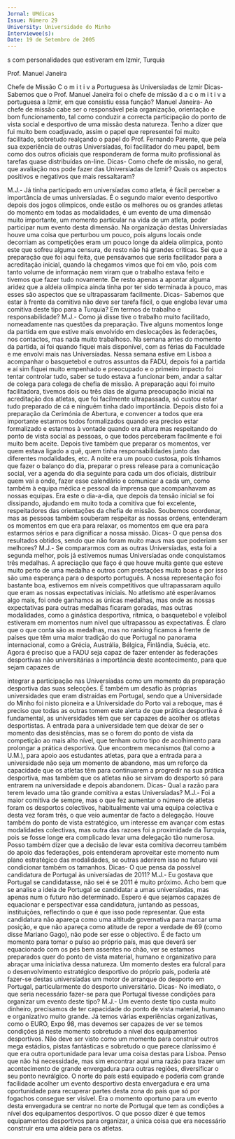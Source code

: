 ```yaml
---
Jornal: UMdicas
Issue: Número 29
University: Universidade do Minho
Interviewee(s): 
Date: 19 de Setembro de 2005
---
```

s com personalidades que estiveram em Izmir,
Turquia

Prof. Manuel
Janeira

Chefe de Missão
C o m i t i v a
Portuguesa às
Universiadas de
Izmir
Dicas- Sabemos que o
Prof. Manuel Janeira
foi o chefe de missão
d a c o m i t i v a
portuguesa a Izmir, em
que consistiu essa
função?
Manuel Janeira- Ao
chefe de missão cabe ser o responsável pela organização,
orientação e bom funcionamento, tal como conduzir a
correcta participação do ponto de vista social e desportivo de
uma missão desta natureza. Tenho a dizer que fui muito bem
coadjuvado, assim o papel que representei foi muito facilitado,
sobretudo realçando o papel do Prof. Fernando Parente, que
pela sua experiência de outras Universíadas, foi facilitador do
meu papel, bem como dos outros oficiais que responderam de
forma muito profissional às tarefas quase distribuídas on-line.
Dicas- Como chefe de missão, no geral, que avaliação
nos pode fazer das Universíadas de Izmir? Quais os
aspectos positivos e negativos que mais ressaltaram?

M.J.- Já tinha participado em universíadas como atleta, é fácil
perceber a importância de umas universíadas. É o segundo
maior evento desportivo depois dos jogos olímpicos, onde
estão os melhores ou os grandes atletas do momento em
todas as modalidades, é um evento de uma dimensão muito
importante, um momento particular na vida de um atleta,
poder participar num evento desta dimensão.
Na organização destas Universíadas houve uma
coisa que perturbou um pouco, pois alguns locais onde
decorriam as competições eram um pouco longe da aldeia
olímpica, ponto este que sofreu alguma censura, de resto não
há grandes críticas. Sei que a preparação que foi aqui feita,
que pensávamos que seria facilitador para a acreditação
inicial, quando lá chegamos vimos que foi em vão, pois com
tanto volume de informação nem viram que o trabalho estava
feito e tivemos que fazer tudo novamente. De resto apenas a
apontar alguma aridez que a aldeia olímpica ainda tinha por
ter sido terminada à pouco, mas esses são aspectos que se
ultrapassaram facilmente.
Dicas- Sabemos que estar à frente da comitiva não deve
ser tarefa fácil, o que engloba levar uma comitiva deste
tipo para a Turquia? Em termos de trabalho e
responsabilidade?
M.J.- Como já disse tive o trabalho muito facilitado,
nomeadamente nas questões da preparação. Tive alguns
momentos longe da partida em que estive mais envolvido em
deslocações às federações, nos contactos, mas nada muito
trabalhoso. Na semana antes do momento da partida, aí foi
quando fiquei mais disponível, com as férias da Faculdade e
me envolvi mais nas Universíadas. Nessa semana estive em
Lisboa a acompanhar o basquetebol e outros assuntos da
FADU, depois foi a partida e aí sim fiquei muito empenhado e
preocupado e o primeiro impacto foi tentar controlar tudo,
saber se tudo estava a funcionar bem, andar a saltar de
colega para colega de chefia de missão. A preparação aqui foi
muito facilitadora, tivemos dois ou três dias de alguma
preocupação inicial na acreditação dos atletas, que foi
facilmente ultrapassada, só custou estar tudo preparado de
cá e ninguém tinha dado importância. Depois disto foi a
preparação da Cerimónia de Abertura, e convencer a todos
que era importante estarmos todos formalizados quando era
preciso estar formalizado e estarmos à vontade quando era
altura mas respeitando do ponto de vista social as pessoas, o
que todos perceberam facilmente e foi muito bem aceite.
Depois tive também que preparar os momentos, ver quem
estava ligado a quê, quem tinha responsabilidades junto das
diferentes modalidades, etc. A noite era um pouco custosa,
pois tínhamos que fazer o balanço do dia, preparar o press
release para a comunicação social, ver a agenda do dia
seguinte para cada um dos oficiais, distribuir quem vai a onde,
fazer esse calendário e comunicar a cada um, como também
à equipa médica e pessoal da imprensa que acompanhavam
as nossas equipas. Era este o dia-a-dia, que depois da tensão
inicial se foi dissipando, ajudando em muito toda a comitiva
que foi excelente, respeitadores das orientações da chefia de
missão. Soubemos coordenar, mas as pessoas também
souberam respeitar as nossas ordens, entenderam os
momentos em que era para relaxar, os momentos em que era
para estarmos sérios e para dignificar a nossa missão.
Dicas- O que pensa dos resultados obtidos, sendo que
não foram muito maus mas que poderiam ser melhores?
M.J.- Se compararmos com as outras Universíadas, esta foi a
segunda melhor, pois já estivemos numas Universíadas onde
conquistamos três medalhas. A apreciação que faço é que
houve muita gente que esteve muito perto de uma medalha e
outros com prestações muito boas e por isso são uma
esperança para o desporto português.
A nossa representação foi bastante boa, estivemos
em níveis competitivos que ultrapassaram aquilo que eram as
nossas expectativas iniciais. No atletismo até esperávamos
algo mais, foi onde ganhamos as únicas medalhas, mas onde
as nossas expectativas para outras medalhas ficaram
goradas, mas outras modalidades, como a ginástica
desportiva, rítmica, o basquetebol e voleibol estiveram em
momentos num nível que ultrapassou as expectativas. É claro
que o que conta são as medalhas, mas no ranking ficamos à
frente de países que têm uma maior tradição do que Portugal
no panorama internacional, como a Grécia, Austrália, Bélgica,
Finlândia, Suécia, etc.
Agora é preciso que a FADU seja capaz de fazer
entender às federações desportivas não universitárias a
importância deste acontecimento, para que sejam capazes de

integrar a participação nas Universíadas como um momento
da preparação desportiva das suas selecções. É também um
desafio às próprias universidades que eram distraídas em
Portugal, sendo que a Universidade do Minho foi nisto
pioneira e a Universidade do Porto vai a reboque, mas é
preciso que todas as outras tomem este alerta de que prática
desportiva é fundamental, as universidades têm que ser
capazes de acolher os atletas desportistas. A entrada para a
universidade tem que deixar de ser o momento das
desistências, mas se o forem do ponto de vista da competição
ao mais alto nível, que tenham outro tipo de acolhimento para
prolongar a prática desportiva. Que encontrem mecanismos
(tal como a U.M.), para apoio aos estudantes atletas, para que
a entrada para a universidade não seja um momento de
abandono, mas um reforço da capacidade que os atletas têm
para continuarem a progredir na sua prática desportiva, mas
também que os atletas não se sirvam do desporto só para
entrarem na universidade e depois abandonem.
Dicas- Qual a razão para terem levado uma tão grande
comitiva a estas Universíadas?
M.J.- Foi a maior comitiva de sempre, mas o que fez aumentar
o número de atletas foram os desportos colectivos,
habitualmente vai uma equipa colectiva e desta vez foram
três, o que veio aumentar de facto a delegação. Houve
também do ponto de vista estratégico, um interesse em
avançar com estas modalidades colectivas, mas outra das
razoes foi a proximidade da Turquia, pois se fosse longe era
complicado levar uma delegação tão numerosa. Posso
também dizer que a decisão de levar esta comitiva decorreu
também do apoio das federações, pois entenderam
aproveitar este momento num plano estratégico das
modalidades, se outras aderirem isso no futuro vai
condicionar também os tamanhos.
Dicas- O que pensa da possível candidatura de Portugal
às universíadas de 2011?
M.J.- Eu gostava que Portugal se candidatasse, não sei é se
2011 é muito próximo. Acho bem que se analise a ideia de
Portugal se candidatar a umas universíadas, mas apenas
num o futuro não determinado. Espero é que sejamos
capazes de equacionar e perspectivar essa candidatura,
juntando as pessoas, instituições, reflectindo o que é que isso
pode representar. Que esta candidatura não apareça como
uma altitude governativa para marcar uma posição, e que não
apareça como atitude de repor a verdade de 69 (como disse
Mariano Gago), não pode ser esse o objectivo. É de facto um
momento para tomar o pulso ao próprio país, mas que deverá
ser equacionado com os pés bem assentes no chão, ver se
estamos preparados quer do ponto de vista material, humano
e organizativo para abraçar uma iniciativa dessa natureza.
Um momento destes era fulcral para o
desenvolvimento estratégico desportivo do próprio país,
poderia até fazer-se destas universíadas um motor de
arranque do desporto em Portugal, particularmente do
desporto universitário.
Dicas- No imediato, o que seria necessário fazer-se para
que Portugal tivesse condições para organizar um evento
deste tipo?
M.J.- Um evento deste tipo custa muito dinheiro, precisamos
de ter capacidade do ponto de vista material, humano e
organizativo muito grande. Já temos várias experiências
organizativas, como o EURO, Expo 98, mas devemos ser
capazes de ver se temos condições já neste momento
sobretudo a nível dos equipamentos desportivos. Não deve
ser visto como um momento para construir outros mega
estádios, pistas fantásticas e sobretudo o que parece
claríssimo é que era outra oportunidade para levar uma coisa
destas para Lisboa. Penso que não há necessidade, mas sim
encontrar aqui uma razão para trazer um acontecimento de
grande envergadura para outras regiões, diversificar o seu
ponto nevrálgico. O norte do país está equipado e poderia
com grande facilidade acolher um evento desportivo desta
envergadura e era uma oportunidade para recuperar partes
desta zona do país que só por fogachos consegue ser visível.
Era o momento oportuno para um evento desta envergadura
se centrar no norte de Portugal que tem as condições a nível
dos equipamentos desportivos. O que posso dizer é que
temos equipamentos desportivos para organizar, a única
coisa que era necessário construir era uma aldeia para os
atletas.